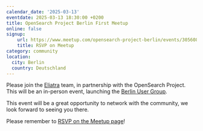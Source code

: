 ```yaml
---
calendar_date: '2025-03-13'
eventdate: 2025-03-13 18:30:00 +0200
title: OpenSearch Project Berlin First Meetup
online: false
signup:
    url: https://www.meetup.com/opensearch-project-berlin/events/305608182/
    title: RSVP on Meetup
category: community
location:
  city: Berlin
  country: Deutschland
---
```


Please join the [Eliatra](https://eliatra.com/) team, in partnership with the OpenSearch Project. This will be an in-person event, launching the [Berlin User Group](https://www.meetup.com/opensearch-project-berlin).

This event will be a great opportunity to network with the community, we look forward to seeing you there.

Please remember to [RSVP on the Meetup page](https://www.meetup.com/opensearch-project-berlin/events/305608182/)!
